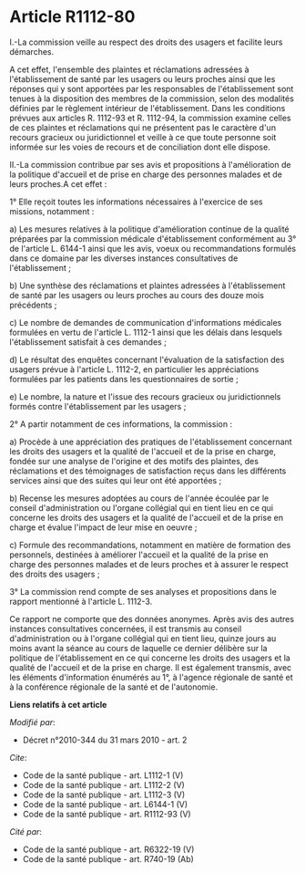 # Article R1112-80

I.-La commission veille au respect des droits des usagers et facilite leurs démarches.

A cet effet, l'ensemble des plaintes et réclamations adressées à l'établissement de santé par les usagers ou leurs proches
ainsi que les réponses qui y sont apportées par les responsables de l'établissement sont tenues à la disposition des membres
de la commission, selon des modalités définies par le règlement intérieur de l'établissement. Dans les conditions prévues aux
articles R. 1112-93 et R. 1112-94, la commission examine celles de ces plaintes et réclamations qui ne présentent pas le
caractère d'un recours gracieux ou juridictionnel et veille à ce que toute personne soit informée sur les voies de recours et
de conciliation dont elle dispose. 

II.-La commission contribue par ses avis et propositions à l'amélioration de la politique d'accueil et de prise en charge des
personnes malades et de leurs proches.A cet effet : 

1° Elle reçoit toutes les informations nécessaires à l'exercice de ses missions, notamment : 

a) Les mesures relatives à la politique d'amélioration continue de la qualité préparées par la commission médicale
d'établissement conformément au 3° de l'article L. 6144-1 ainsi que les avis, voeux ou recommandations formulés dans ce
domaine par les diverses instances consultatives de l'établissement ; 

b) Une synthèse des réclamations et plaintes adressées à l'établissement de santé par les usagers ou leurs proches au cours
des douze mois précédents ; 

c) Le nombre de demandes de communication d'informations médicales formulées en vertu de l'article L. 1112-1 ainsi que les
délais dans lesquels l'établissement satisfait à ces demandes ; 

d) Le résultat des enquêtes concernant l'évaluation de la satisfaction des usagers prévue à l'article L. 1112-2, en
particulier les appréciations formulées par les patients dans les questionnaires de sortie ; 

e) Le nombre, la nature et l'issue des recours gracieux ou juridictionnels formés contre l'établissement par les usagers ; 

2° A partir notamment de ces informations, la commission : 

a) Procède à une appréciation des pratiques de l'établissement concernant les droits des usagers et la qualité de l'accueil
et de la prise en charge, fondée sur une analyse de l'origine et des motifs des plaintes, des réclamations et des témoignages
de satisfaction reçus dans les différents services ainsi que des suites qui leur ont été apportées ; 

b) Recense les mesures adoptées au cours de l'année écoulée par le conseil d'administration ou l'organe collégial qui en
tient lieu en ce qui concerne les droits des usagers et la qualité de l'accueil et de la prise en charge et évalue l'impact
de leur mise en oeuvre ; 

c) Formule des recommandations, notamment en matière de formation des personnels, destinées à améliorer l'accueil et la
qualité de la prise en charge des personnes malades et de leurs proches et à assurer le respect des droits des usagers ; 

3° La commission rend compte de ses analyses et propositions dans le rapport mentionné à l'article L. 1112-3.

Ce rapport ne comporte que des données anonymes. Après avis des autres instances consultatives concernées, il est transmis au
conseil d'administration ou à l'organe collégial qui en tient lieu, quinze jours au moins avant la séance au cours de
laquelle ce dernier délibère sur la politique de l'établissement en ce qui concerne les droits des usagers et la qualité de
l'accueil et de la prise en charge. Il est également transmis, avec les éléments d'information énumérés au 1°, à l'agence
régionale de santé et à la conférence régionale de la santé et de l'autonomie.

**Liens relatifs à cet article**

_Modifié par_:

  - Décret n°2010-344 du 31 mars 2010 - art. 2

_Cite_:

  - Code de la santé publique - art. L1112-1 (V)
  - Code de la santé publique - art. L1112-2 (V)
  - Code de la santé publique - art. L1112-3 (V)
  - Code de la santé publique - art. L6144-1 (V)
  - Code de la santé publique - art. R1112-93 (V)

_Cité par_:

  - Code de la santé publique - art. R6322-19 (V)
  - Code de la santé publique - art. R740-19 (Ab)
